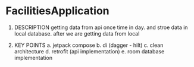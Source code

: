 # FacilitiesApplication

1. DESCRIPTION 
getting data from api once time in day. and stroe data in local database. after we are getting data from local 


2. KEY POINTS
a. jetpack compose
b. di (dagger - hilt)
c. clean architecture
d. retrofit (api implementation)
e. room database implementation
